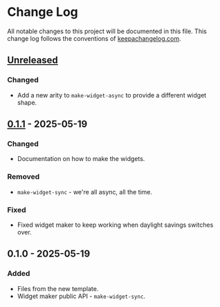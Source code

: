 # Change Log
All notable changes to this project will be documented in this file. This change log follows the conventions of [keepachangelog.com](http://keepachangelog.com/).

## [Unreleased]
### Changed
- Add a new arity to `make-widget-async` to provide a different widget shape.

## [0.1.1] - 2025-05-19
### Changed
- Documentation on how to make the widgets.

### Removed
- `make-widget-sync` - we're all async, all the time.

### Fixed
- Fixed widget maker to keep working when daylight savings switches over.

## 0.1.0 - 2025-05-19
### Added
- Files from the new template.
- Widget maker public API - `make-widget-sync`.

[Unreleased]: https://sourcehost.site/your-name/robsense/compare/0.1.1...HEAD
[0.1.1]: https://sourcehost.site/your-name/robsense/compare/0.1.0...0.1.1
